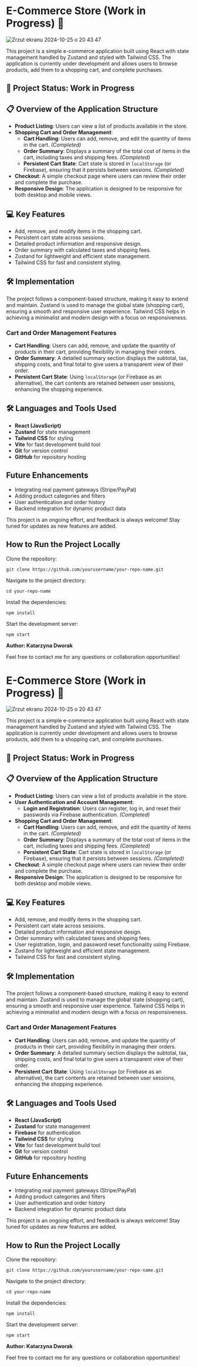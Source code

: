 # E-Commerce Store (Work in Progress) 🛒

![Zrzut ekranu 2024-10-25 o 20 43 47](https://github.com/user-attachments/assets/3dc65b64-a53d-4120-86b2-26fb6234a576)

This project is a simple e-commerce application built using React with state management handled by Zustand and styled with Tailwind CSS. The application is currently under development and allows users to browse products, add them to a shopping cart, and complete purchases.

## 🚧 Project Status: Work in Progress

## 📋 Overview of the Application Structure
* **Product Listing**: Users can view a list of products available in the store.
* **Shopping Cart and Order Management**:
  * **Cart Handling**: Users can add, remove, and edit the quantity of items in the cart. *(Completed)*
  * **Order Summary**: Displays a summary of the total cost of items in the cart, including taxes and shipping fees. *(Completed)*
  * **Persistent Cart State**: Cart state is stored in `localStorage` (or Firebase), ensuring that it persists between sessions. *(Completed)*
* **Checkout**: A simple checkout page where users can review their order and complete the purchase.
* **Responsive Design**: The application is designed to be responsive for both desktop and mobile views.

## 💻 Key Features
* Add, remove, and modify items in the shopping cart.
* Persistent cart state across sessions.
* Detailed product information and responsive design.
* Order summary with calculated taxes and shipping fees.
* Zustand for lightweight and efficient state management.
* Tailwind CSS for fast and consistent styling.

## 🛠️ Implementation
The project follows a component-based structure, making it easy to extend and maintain. Zustand is used to manage the global state (shopping cart), ensuring a smooth and responsive user experience. Tailwind CSS helps in achieving a minimalist and modern design with a focus on responsiveness.

### Cart and Order Management Features
* **Cart Handling**: Users can add, remove, and update the quantity of products in their cart, providing flexibility in managing their orders.
* **Order Summary**: A detailed summary section displays the subtotal, tax, shipping costs, and final total to give users a transparent view of their order.
* **Persistent Cart State**: Using `localStorage` (or Firebase as an alternative), the cart contents are retained between user sessions, enhancing the shopping experience.

## 🛠️ Languages and Tools Used
* **React (JavaScript)**
* **Zustand** for state management
* **Tailwind CSS** for styling
* **Vite** for fast development build tool
* **Git** for version control
* **GitHub** for repository hosting

## Future Enhancements
* Integrating real payment gateways (Stripe/PayPal)
* Adding product categories and filters
* User authentication and order history
* Backend integration for dynamic product data

This project is an ongoing effort, and feedback is always welcome! Stay tuned for updates as new features are added.

## How to Run the Project Locally
Clone the repository:
    
    git clone https://github.com/yourusername/your-repo-name.git

Navigate to the project directory:

    cd your-repo-name

Install the dependencies:

    npm install

Start the development server:

    npm start

**Author: Katarzyna Dworak**

Feel free to contact me for any questions or collaboration opportunities!



# E-Commerce Store (Work in Progress) 🛒

![Zrzut ekranu 2024-10-25 o 20 43 47](https://github.com/user-attachments/assets/3dc65b64-a53d-4120-86b2-26fb6234a576)

This project is a simple e-commerce application built using React with state management handled by Zustand and styled with Tailwind CSS. The application is currently under development and allows users to browse products, add them to a shopping cart, and complete purchases.

## 🚧 Project Status: Work in Progress

## 📋 Overview of the Application Structure
* **Product Listing**: Users can view a list of products available in the store.
* **User Authentication and Account Management**:
  * **Login and Registration**: Users can register, log in, and reset their passwords via Firebase authentication. *(Completed)*
* **Shopping Cart and Order Management**:
  * **Cart Handling**: Users can add, remove, and edit the quantity of items in the cart. *(Completed)*
  * **Order Summary**: Displays a summary of the total cost of items in the cart, including taxes and shipping fees. *(Completed)*
  * **Persistent Cart State**: Cart state is stored in `localStorage` (or Firebase), ensuring that it persists between sessions. *(Completed)*
* **Checkout**: A simple checkout page where users can review their order and complete the purchase.
* **Responsive Design**: The application is designed to be responsive for both desktop and mobile views.

## 💻 Key Features
* Add, remove, and modify items in the shopping cart.
* Persistent cart state across sessions.
* Detailed product information and responsive design.
* Order summary with calculated taxes and shipping fees.
* User registration, login, and password reset functionality using Firebase.
* Zustand for lightweight and efficient state management.
* Tailwind CSS for fast and consistent styling.

## 🛠️ Implementation
The project follows a component-based structure, making it easy to extend and maintain. Zustand is used to manage the global state (shopping cart), ensuring a smooth and responsive user experience. Tailwind CSS helps in achieving a minimalist and modern design with a focus on responsiveness.

### Cart and Order Management Features
* **Cart Handling**: Users can add, remove, and update the quantity of products in their cart, providing flexibility in managing their orders.
* **Order Summary**: A detailed summary section displays the subtotal, tax, shipping costs, and final total to give users a transparent view of their order.
* **Persistent Cart State**: Using `localStorage` (or Firebase as an alternative), the cart contents are retained between user sessions, enhancing the shopping experience.

## 🛠️ Languages and Tools Used
* **React (JavaScript)**
* **Zustand** for state management
* **Firebase** for authentication
* **Tailwind CSS** for styling
* **Vite** for fast development build tool
* **Git** for version control
* **GitHub** for repository hosting

## Future Enhancements
* Integrating real payment gateways (Stripe/PayPal)
* Adding product categories and filters
* User authentication and order history
* Backend integration for dynamic product data

This project is an ongoing effort, and feedback is always welcome! Stay tuned for updates as new features are added.

## How to Run the Project Locally
Clone the repository:
    
    git clone https://github.com/yourusername/your-repo-name.git

Navigate to the project directory:

    cd your-repo-name

Install the dependencies:

    npm install

Start the development server:

    npm start

**Author: Katarzyna Dworak**

Feel free to contact me for any questions or collaboration opportunities!

